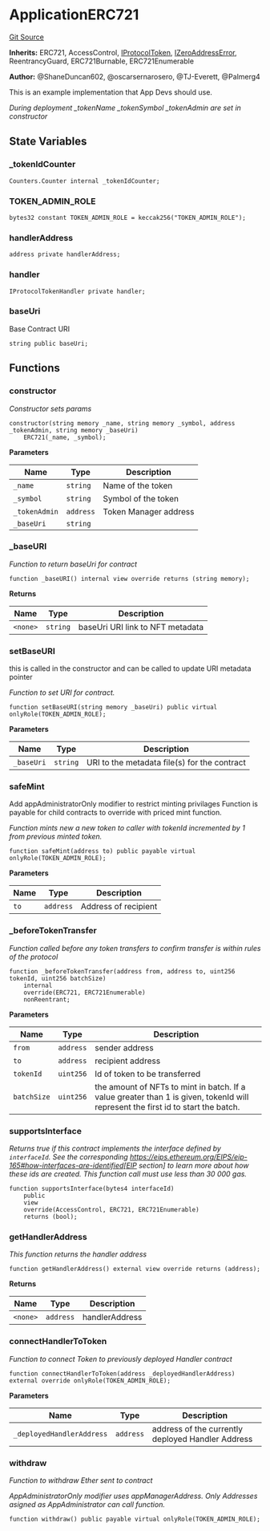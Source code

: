 # ApplicationERC721
[Git Source](https://github.com/thrackle-io/tron/blob/5b7fc1e99a9efe7cd4509a3bd8aa91769d651104/src/example/ERC721/ApplicationERC721.sol)

**Inherits:**
ERC721, AccessControl, [IProtocolToken](/src/client/token/IProtocolToken.sol/interface.IProtocolToken.md), [IZeroAddressError](/src/common/IErrors.sol/interface.IZeroAddressError.md), ReentrancyGuard, ERC721Burnable, ERC721Enumerable

**Author:**
@ShaneDuncan602, @oscarsernarosero, @TJ-Everett, @Palmerg4

This is an example implementation that App Devs should use.

*During deployment _tokenName _tokenSymbol _tokenAdmin are set in constructor*


## State Variables
### _tokenIdCounter

```solidity
Counters.Counter internal _tokenIdCounter;
```


### TOKEN_ADMIN_ROLE

```solidity
bytes32 constant TOKEN_ADMIN_ROLE = keccak256("TOKEN_ADMIN_ROLE");
```


### handlerAddress

```solidity
address private handlerAddress;
```


### handler

```solidity
IProtocolTokenHandler private handler;
```


### baseUri
Base Contract URI


```solidity
string public baseUri;
```


## Functions
### constructor

*Constructor sets params*


```solidity
constructor(string memory _name, string memory _symbol, address _tokenAdmin, string memory _baseUri)
    ERC721(_name, _symbol);
```
**Parameters**

|Name|Type|Description|
|----|----|-----------|
|`_name`|`string`|Name of the token|
|`_symbol`|`string`|Symbol of the token|
|`_tokenAdmin`|`address`|Token Manager address|
|`_baseUri`|`string`||


### _baseURI

*Function to return baseUri for contract*


```solidity
function _baseURI() internal view override returns (string memory);
```
**Returns**

|Name|Type|Description|
|----|----|-----------|
|`<none>`|`string`|baseUri URI link to NFT metadata|


### setBaseURI

this is called in the constructor and can be called to update URI metadata pointer

*Function to set URI for contract.*


```solidity
function setBaseURI(string memory _baseUri) public virtual onlyRole(TOKEN_ADMIN_ROLE);
```
**Parameters**

|Name|Type|Description|
|----|----|-----------|
|`_baseUri`|`string`|URI to the metadata file(s) for the contract|


### safeMint

Add appAdministratorOnly modifier to restrict minting privilages
Function is payable for child contracts to override with priced mint function.

*Function mints new a new token to caller with tokenId incremented by 1 from previous minted token.*


```solidity
function safeMint(address to) public payable virtual onlyRole(TOKEN_ADMIN_ROLE);
```
**Parameters**

|Name|Type|Description|
|----|----|-----------|
|`to`|`address`|Address of recipient|


### _beforeTokenTransfer

*Function called before any token transfers to confirm transfer is within rules of the protocol*


```solidity
function _beforeTokenTransfer(address from, address to, uint256 tokenId, uint256 batchSize)
    internal
    override(ERC721, ERC721Enumerable)
    nonReentrant;
```
**Parameters**

|Name|Type|Description|
|----|----|-----------|
|`from`|`address`|sender address|
|`to`|`address`|recipient address|
|`tokenId`|`uint256`|Id of token to be transferred|
|`batchSize`|`uint256`|the amount of NFTs to mint in batch. If a value greater than 1 is given, tokenId will represent the first id to start the batch.|


### supportsInterface

*Returns true if this contract implements the interface defined by
`interfaceId`. See the corresponding
https://eips.ethereum.org/EIPS/eip-165#how-interfaces-are-identified[EIP section]
to learn more about how these ids are created.
This function call must use less than 30 000 gas.*


```solidity
function supportsInterface(bytes4 interfaceId)
    public
    view
    override(AccessControl, ERC721, ERC721Enumerable)
    returns (bool);
```

### getHandlerAddress

*This function returns the handler address*


```solidity
function getHandlerAddress() external view override returns (address);
```
**Returns**

|Name|Type|Description|
|----|----|-----------|
|`<none>`|`address`|handlerAddress|


### connectHandlerToToken

*Function to connect Token to previously deployed Handler contract*


```solidity
function connectHandlerToToken(address _deployedHandlerAddress) external override onlyRole(TOKEN_ADMIN_ROLE);
```
**Parameters**

|Name|Type|Description|
|----|----|-----------|
|`_deployedHandlerAddress`|`address`|address of the currently deployed Handler Address|


### withdraw

*Function to withdraw Ether sent to contract*

*AppAdministratorOnly modifier uses appManagerAddress. Only Addresses asigned as AppAdministrator can call function.*


```solidity
function withdraw() public payable virtual onlyRole(TOKEN_ADMIN_ROLE);
```

